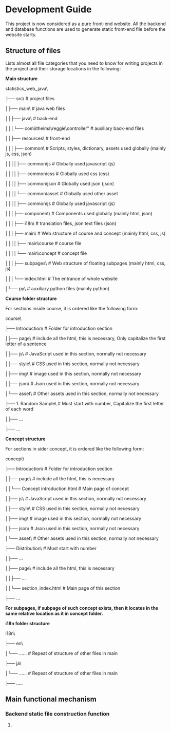 # Development Guide

This project is now considered as a pure front-end website. All the backend and database functions are used to generate static front-end file before the website starts.

## Structure  of files

Lists almost all file categories that you need to know for writing projects in the project and their storage locations in the following:

**Main structure**

statistics_web_java\

├── src\  # project files

│├── main\  # java web files

││├── java\ # back-end

│││└── com\itheima\reggie\controller" # auxiliary back-end files

││├── resources\ # front-end

│││├── common\ # Scripts, styles, dictionary, assets used globally (mainly js, css, json)

││││├── common\js # Globally used javascript (js)

││││├── common\css # Globally used css (css)

││││├── common\json # Globally used json (json)

││││└── common\asset # Globally used other asset

││││├── common\js # Globally used javascript (js)

│││├── component\ # Components used globally (mainly html, json)

│││├── i18n\ # translation files, json text files (json)

│││├── main\ # Web structure of course and concept (mainly html, css, js)

││││├── main\course # course file

││││└── main\concept # concept file

│││├──  subpages\ # Web structure of floating subpages (mainly html, css, js)

│││└── index.html # The entrance of whole website

│└── py\ # auxiliary python files (mainly python)

**Course folder structure**

For sections inside course, it is ordered like the following form:

course\

├── Introduction\ # Folder for introduction section

│├── page\ # include all the html, this is necessary, Only capitalize the first letter of a sentence

│├── js\ # JavaScript used in this section, normally not necessary

│├── style\ # CSS used in this section, normally not necessary

│├── img\ # image used in this section, normally not necessary

│├── json\ # Json used in this section, normally not necessary

│└── asset\ # Other assets used in this section, normally not necessary

├── 1. Random Sample\ # Must start with number, Capitalize the first letter of each word

│├── ...

├── ...

**Concept structure**

For sections in sider concept, it is ordered like the following form:

concept\

├── Introduction\ # Folder for introduction section

│├── page\ # include all the html, this is necessary

││└── Concept introduction.html # Main page of concept

│├── js\ # JavaScript used in this section, normally not necessary

│├── style\ # CSS used in this section, normally not necessary

│├── img\ # image used in this section, normally not necessary

│├── json\ # Json used in this section, normally not necessary

│└── asset\ # Other assets used in this section, normally not necessary

├── Distribution\ # Must start with number

│├── ...

│├── page\ # include all the html, this is necessary

││├── ...

││└── section_index.html # Main page of this section

├── ...

**For subpages, if subpage of such concept exists, then it locates in the same relative location as it in concept folder.**

**i18n folder structure**

i18n\

├── en\

│└── ...... # Repeat of structure of other files in main

├── ja\

│└── ...... # Repeat of structure of other files in main

├── .....

## Main functional mechanism

### Backend static file construction function

1. 